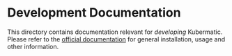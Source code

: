 # Development Documentation

This directory contains documentation relevant for _developing_
Kubermatic. Please refer to the [official documentation](https://docs.kubermatic.com/kubermatic/)
for general installation, usage and other information.
